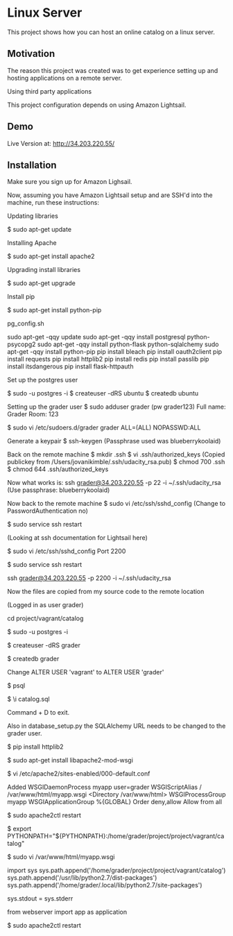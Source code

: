 # Linux Server

This project shows how you can host an online catalog on a linux server.

## Motivation

The reason this project was created was to get experience setting up and hosting applications on a remote server.


Using third party applications

This project configuration depends on using Amazon Lightsail.

## Demo
  Live Version at: http://34.203.220.55/

## Installation

Make sure you sign up for Amazon Lighsail.

Now, assuming you have Amazon Lightsail setup and are SSH'd into the machine, run these instructions:

Updating libraries

$ sudo apt-get update

Installing Apache

$ sudo apt-get install apache2

Upgrading install libraries

$ sudo apt-get upgrade

Install pip

$ sudo apt-get install python-pip

pg_config.sh

sudo apt-get -qqy update
sudo apt-get -qqy install postgresql python-psycopg2
sudo apt-get -qqy install python-flask python-sqlalchemy
sudo apt-get -qqy install python-pip
pip install bleach
pip install oauth2client
pip install requests
pip install httplib2
pip install redis
pip install passlib
pip install itsdangerous
pip install flask-httpauth

Set up the postgres user

$ sudo -u postgres -i
$ createuser -dRS ubuntu
$ createdb ubuntu

Setting up the grader user
$ sudo adduser grader
(pw grader123)
Full name: Grader
Room: 123

$ sudo vi /etc/sudoers.d/grader
grader ALL=(ALL) NOPASSWD:ALL

Generate a keypair
$ ssh-keygen
(Passphrase used was blueberrykoolaid)

Back on the remote machine
$ mkdir .ssh
$ vi .ssh/authorized_keys
(Copied publickey from /Users/jovanikimble/.ssh/udacity_rsa.pub)
$ chmod 700 .ssh
$ chmod 644 .ssh/authorized_keys

Now what works is:
ssh grader@34.203.220.55 -p 22 -i ~/.ssh/udacity_rsa
(Use passphrase: blueberrykoolaid)

Now back to the remote machine
$ sudo vi /etc/ssh/sshd_config
(Change to PasswordAuthentication no)

$ sudo service ssh restart

(Looking at ssh documentation for Lightsail here)

$ sudo vi /etc/ssh/sshd_config
  Port 2200

$ sudo service ssh restart

ssh grader@34.203.220.55 -p 2200 -i ~/.ssh/udacity_rsa

Now the files are copied from my source code to the remote location

(Logged in as user grader)

cd project/vagrant/catalog

$  sudo -u postgres -i

$ createuser -dRS grader

$ createdb grader

Change ALTER USER 'vagrant' to ALTER USER 'grader'

$ psql

$ \i catalog.sql

Command + D to exit.

Also in database_setup.py the SQLAlchemy URL needs to be changed to the grader user.

$ pip install httplib2

$ sudo apt-get install libapache2-mod-wsgi

$ vi /etc/apache2/sites-enabled/000-default.conf

Added
WSGIDaemonProcess myapp user=grader
WSGIScriptAlias / /var/www/html/myapp.wsgi
  <Directory /var/www/html>
    WSGIProcessGroup myapp
    WSGIApplicationGroup %{GLOBAL}
    Order deny,allow
    Allow from all
  </Directory>

$ sudo apache2ctl restart

$ export PYTHONPATH="${PYTHONPATH}:/home/grader/project/project/vagrant/catalog"

$ sudo vi /var/www/html/myapp.wsgi

import sys
sys.path.append('/home/grader/project/project/vagrant/catalog')
sys.path.append('/usr/lib/python2.7/dist-packages')
sys.path.append('/home/grader/.local/lib/python2.7/site-packages')

sys.stdout = sys.stderr

from webserver import app as application

$ sudo apache2ctl restart


